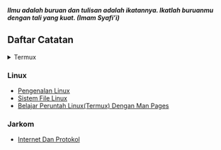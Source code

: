 **_Ilmu adalah buruan dan tulisan adalah ikatannya. Ikatlah buruanmu dengan tali yang kuat. (Imam Syafi’i)_**

## Daftar Catatan

<details>
    <summary>Termux</summary>

- [Mengenal Termux](./termux/mengenal-termux.md)
- [Sistem File Termux](./termux/sisem-file-termux.md)
- [Cara Kerja Termux](./termux/cara-kerja-termux.md)
- [Menggunakan Pacman Di Termux](./termux/pacman.md)
</details>

### Linux

- [Pengenalan Linux](./linux/pengenalan-linux.md)
- [Sistem File Linux](./linux/sistem-file-linux.md)
- [Belajar Peruntah Linux(Termux) Dengan Man Pages](./linux/cara-menggunakan-manpages.md)

### Jarkom

- [Internet Dan Protokol](./jarkom/internet-dan-protokol.md)
